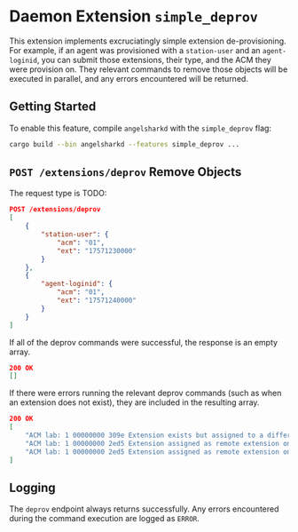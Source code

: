 # Daemon Extension `simple_deprov`

This extension implements excruciatingly simple extension de-provisioning. For
example, if an agent was provisioned with a `station-user` and an
`agent-loginid`, you can submit those extensions, their type, and the ACM they
were provision on. They relevant commands to remove those objects will be
executed in parallel, and any errors encountered will be returned.

## Getting Started

To enable this feature, compile `angelsharkd` with the `simple_deprov` flag:

```sh
cargo build --bin angelsharkd --features simple_deprov ...
```

## `POST /extensions/deprov` Remove Objects

The request type is TODO:

```json
POST /extensions/deprov
[
    {
        "station-user": {
            "acm": "01",
            "ext": "17571230000"
        }
    },
    {
        "agent-loginid": {
            "acm": "01",
            "ext": "17571240000"
        }
    }
]
```

If all of the deprov commands were successful, the response is an empty array.

```json
200 OK
[]
```

If there were errors running the relevant deprov commands (such as when an
extension does not exist), they are included in the resulting array.

```json
200 OK
[
    "ACM lab: 1 00000000 309e Extension exists but assigned to a different object",
    "ACM lab: 1 00000000 2ed5 Extension assigned as remote extension on the uniform-dialplan form",
    "ACM lab: 1 00000000 2ed5 Extension assigned as remote extension on the uniform-dialplan form"
]
```

## Logging

The `deprov` endpoint always returns successfully. Any errors encountered during
the command execution are logged as `ERROR`.
